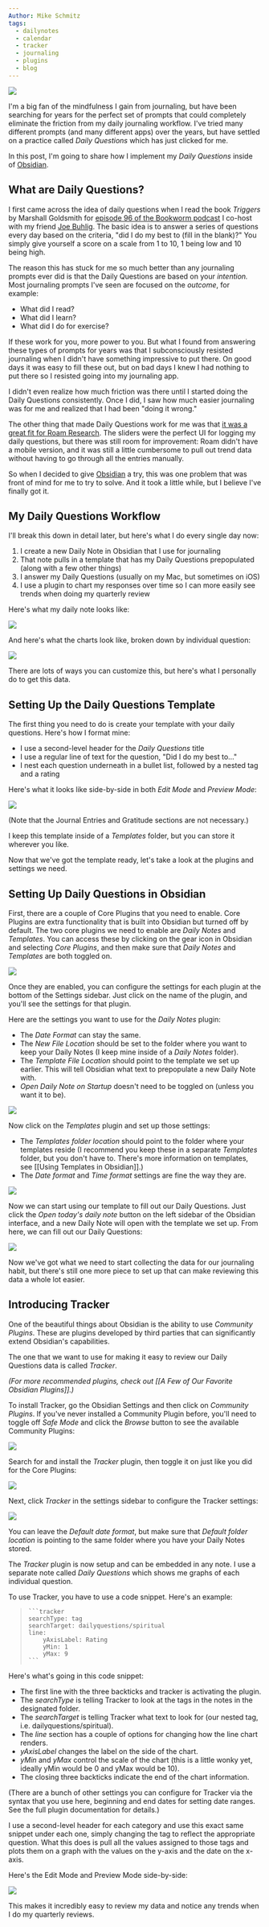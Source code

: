 ```yaml
---
Author: Mike Schmitz
tags:
  - dailynotes
  - calendar
  - tracker
  - journaling
  - plugins
  - blog
---
```


![](https://thesweetsetup.com/wp-content/uploads/2021/04/dailyquestions.jpg)

I'm a big fan of the mindfulness I gain from journaling, but have been searching for years for the perfect set of prompts that could completely eliminate the friction from my daily journaling workflow. I've tried many different prompts (and many different apps) over the years, but have settled on a practice called _Daily Questions_ which has just clicked for me.

In this post, I'm going to share how I implement my _Daily Questions_ inside of [Obsidian](https://obsidian.md/).

## What are Daily Questions?

I first came across the idea of daily questions when I read the book _Triggers_ by Marshall Goldsmith for [episode 96 of the Bookworm podcast](https://bookworm.fm/96/) I co-host with my friend [Joe Buhlig](https://thesweetsetup.com/how-joe-buhligs-shabbat-helps-him-stay-intentional/). The basic idea is to answer a series of questions every day based on the criteria, "did I do my best to (fill in the blank)?" You simply give yourself a score on a scale from 1 to 10, 1 being low and 10 being high.

The reason this has stuck for me so much better than any journaling prompts ever did is that the Daily Questions are based on your _intention._ Most journaling prompts I've seen are focused on the _outcome_, for example:

- What did I read?
- What did I learn?
- What did I do for exercise?

If these work for you, more power to you. But what I found from answering these types of prompts for years was that I subconsciously resisted journaling when I didn't have something impressive to put there. On good days it was easy to fill these out, but on bad days I knew I had nothing to put there so I resisted going into my journaling app.

I didn't even realize how much friction was there until I started doing the Daily Questions consistently. Once I did, I saw how much easier journaling was for me and realized that I had been "doing it wrong."

The other thing that made Daily Questions work for me was that [it was a great fit for Roam Research](https://thesweetsetup.com/how-i-use-roam-research-for-journaling/). The sliders were the perfect UI for logging my daily questions, but there was still room for improvement: Roam didn't have a mobile version, and it was still a little cumbersome to pull out trend data without having to go through all the entries manually.

So when I decided to give [Obsidian](https://obsidian.md/) a try, this was one problem that was front of mind for me to try to solve. And it took a little while, but I believe I've finally got it.

## My Daily Questions Workflow

I'll break this down in detail later, but here's what I do every single day now:

1. I create a new Daily Note in Obsidian that I use for journaling
2. That note pulls in a template that has my Daily Questions prepopulated (along with a few other things)
3. I answer my Daily Questions (usually on my Mac, but sometimes on iOS)
4. I use a plugin to chart my responses over time so I can more easily see trends when doing my quarterly review

Here's what my daily note looks like:

![](https://thesweetsetup.com/wp-content/uploads/2021/04/dailyquestions1.jpg)

And here's what the charts look like, broken down by individual question:

![](https://thesweetsetup.com/wp-content/uploads/2021/04/dailyquestions2.jpg)

There are lots of ways you can customize this, but here's what I personally do to get this data.

## Setting Up the Daily Questions Template

The first thing you need to do is create your template with your daily questions. Here's how I format mine:

- I use a second-level header for the _Daily Questions_ title
- I use a regular line of text for the question, "Did I do my best to..."
- I nest each question underneath in a bullet list, followed by a nested tag and a rating

Here's what it looks like side-by-side in both _Edit Mode_ and _Preview Mode_:

![](https://thesweetsetup.com/wp-content/uploads/2021/04/dailyquestions3.jpg)

(Note that the Journal Entries and Gratitude sections are not necessary.)

I keep this template inside of a _Templates_ folder, but you can store it wherever you like.

Now that we've got the template ready, let's take a look at the plugins and settings we need.

## Setting Up Daily Questions in Obsidian

First, there are a couple of Core Plugins that you need to enable. Core Plugins are extra functionality that is built into Obsidian but turned off by default. The two core plugins we need to enable are _Daily Notes_ and _Templates_. You can access these by clicking on the gear icon in Obsidian and selecting _Core Plugins_, and then make sure that _Daily Notes_ and _Templates_ are both toggled on.

![](https://thesweetsetup.com/wp-content/uploads/2021/04/dailyquestions4.jpg)

Once they are enabled, you can configure the settings for each plugin at the bottom of the Settings sidebar. Just click on the name of the plugin, and you'll see the settings for that plugin.

Here are the settings you want to use for the _Daily Notes_ plugin:

- The _Date Format_ can stay the same.
- The _New File Location_ should be set to the folder where you want to keep your Daily Notes (I keep mine inside of a _Daily Notes_ folder).
- The _Template File Location_ should point to the template we set up earlier. This will tell Obsidian what text to prepopulate a new Daily Note with.
- _Open Daily Note on Startup_ doesn't need to be toggled on (unless you want it to be).

![](https://thesweetsetup.com/wp-content/uploads/2021/04/dailyquestions5.jpg)

Now click on the _Templates_ plugin and set up those settings:

- The _Templates folder location_ should point to the folder where your templates reside (I recommend you keep these in a separate _Templates_ folder, but you don't have to. There's more information on templates, see [[Using Templates in Obsidian]].)
- The _Date format_ and _Time format_ settings are fine the way they are.

![](https://thesweetsetup.com/wp-content/uploads/2021/04/dailyquestion6.jpg)

Now we can start using our template to fill out our Daily Questions. Just click the _Open today's daily note_ button on the left sidebar of the Obsidian interface, and a new Daily Note will open with the template we set up. From here, we can fill out our Daily Questions:

![](https://thesweetsetup.com/wp-content/uploads/2021/04/dailyquestions7.jpg)

Now we've got what we need to start collecting the data for our journaling habit, but there's still one more piece to set up that can make reviewing this data a whole lot easier.

## Introducing Tracker

One of the beautiful things about Obsidian is the ability to use _Community Plugins_. These are plugins developed by third parties that can significantly extend Obsidian's capabilities.

The one that we want to use for making it easy to review our Daily Questions data is called _Tracker_.

_(For more recommended plugins, check out [[A Few of Our Favorite Obsidian Plugins]].)_

To install Tracker, go the Obsidian Settings and then click on _Community Plugins_. If you've never installed a Community Plugin before, you'll need to toggle off _Safe Mode_ and click the _Browse_ button to see the available Community Plugins:

![](https://thesweetsetup.com/wp-content/uploads/2021/04/dailyquestions8.jpg)

Search for and install the _Tracker_ plugin, then toggle it on just like you did for the Core Plugins:

![](https://thesweetsetup.com/wp-content/uploads/2021/04/dailyquestions9.jpg)

Next, click _Tracker_ in the settings sidebar to configure the Tracker settings:

![](https://thesweetsetup.com/wp-content/uploads/2021/04/dailyquestions10.jpg)

You can leave the _Default date format_, but make sure that _Default folder location_ is pointing to the same folder where you have your Daily Notes stored.

The _Tracker_ plugin is now setup and can be embedded in any note. I use a separate note called _Daily Questions_ which shows me graphs of each individual question.

To use Tracker, you have to use a code snippet. Here's an example:

<blockquote><code>```tracker
searchType: tag
searchTarget: dailyquestions/spiritual
line:
	yAxisLabel: Rating
	yMin: 1
	yMax: 9
```</code></blockquote>

Here's what's going in this code snippet:

- The first line with the three backticks and tracker is activating the plugin.
- The _searchType_ is telling Tracker to look at the tags in the notes in the designated folder.
- The _searchTarget_ is telling Tracker what text to look for (our nested tag, i.e. dailyquestions/spiritual).
- The _line_ section has a couple of options for changing how the line chart renders.
- _yAxisLabel_ changes the label on the side of the chart.
- _yMin_ and _yMax_ control the scale of the chart (this is a little wonky yet, ideally yMin would be 0 and yMax would be 10).
- The closing three backticks indicate the end of the chart information.

(There are a bunch of other settings you can configure for Tracker via the syntax that you use here, beginning and end dates for setting date ranges. See the full plugin documentation for details.)

I use a second-level header for each category and use this exact same snippet under each one, simply changing the tag to reflect the appropriate question. What this does is pull all the values assigned to those tags and plots them on a graph with the values on the y-axis and the date on the x-axis.

Here's the Edit Mode and Preview Mode side-by-side:

![](https://thesweetsetup.com/wp-content/uploads/2021/04/dailyquestions11.jpg)

This makes it incredibly easy to review my data and notice any trends when I do my quarterly reviews.
